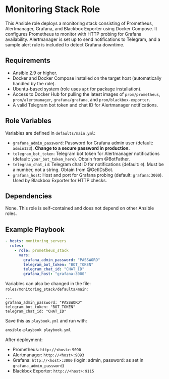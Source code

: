 # Monitoring Stack Role

This Ansible role deploys a monitoring stack consisting of Prometheus, Alertmanager, Grafana, and Blackbox Exporter using Docker Compose. It configures Prometheus to monitor with HTTP probing for Grafana availability. Alertmanager is set up to send notifications to Telegram, and a sample alert rule is included to detect Grafana downtime.

## Requirements

- Ansible 2.9 or higher.
- Docker and Docker Compose installed on the target host (automatically handled by the role).
- Ubuntu-based system (role uses `apt` for package installation).
- Access to Docker Hub for pulling the latest images of `prom/prometheus`, `prom/alertmanager`, `grafana/grafana`, and `prom/blackbox-exporter`.
- A valid Telegram bot token and chat ID for Alertmanager notifications.

## Role Variables

Variables are defined in `defaults/main.yml`:

- `grafana_admin_password`: Password for Grafana admin user (default: `admin123`). **Change to a secure password in production.**
- `telegram_bot_token`: Telegram bot token for Alertmanager notifications (default: `your_bot_token_here`). Obtain from @BotFather.
- `telegram_chat_id`: Telegram chat ID for notifications (default: `0`). Must be a number, not a string. Obtain from @GetIDsBot.
- `grafana_host`: Host and port for Grafana probing (default: `grafana:3000`). Used by Blackbox Exporter for HTTP checks.

## Dependencies

None. This role is self-contained and does not depend on other Ansible roles.

## Example Playbook

```yaml
- hosts: monitoring_servers
  roles:
    - role: prometheus_stack
      vars:
        grafana_admin_password: "PASSWORD"
        telegram_bot_token: "BOT_TOKEN"
        telegram_chat_id: "CHAT_ID"
        grafana_host: "grafana:3000"
```
Variables can also be changed in the file: `roles/monitoring_stack/defaults/main`:

```
---
grafana_admin_password: "PASSWORD"
telegram_bot_token: "BOT_TOKEN"
telegram_chat_id: "CHAT_ID"
```

Save this as `playbook.yml` and run with:
```bash
ansible-playbook playbook.yml
```

After deployment:
- Prometheus: `http://<host>:9090`
- Alertmanager: `http://<host>:9093`
- Grafana: `http://<host>:3000` (login: admin, password: as set in `grafana_admin_password`)
- Blackbox Exporter: `http://<host>:9115`
